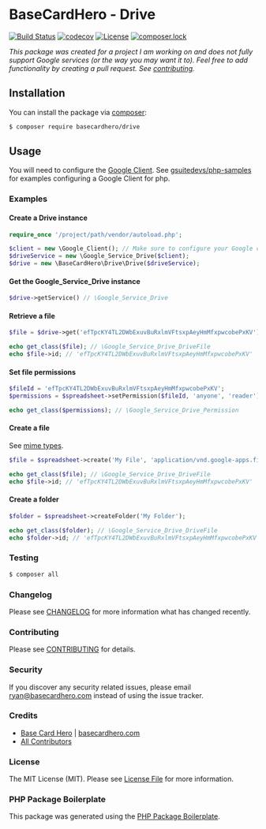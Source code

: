 # BaseCardHero - Drive

[![Build Status](https://img.shields.io/travis/basecardhero/drive/master.svg)](https://travis-ci.org/basecardhero/drive)
[![codecov](https://codecov.io/gh/basecardhero/drive/branch/master/graph/badge.svg)](https://codecov.io/gh/basecardhero/drive)
[![License](https://poser.pugx.org/basecardhero/drive/license?c=0)](https://packagist.org/packages/basecardhero/drive)
[![composer.lock](https://poser.pugx.org/basecardhero/drive/composerlock)](https://packagist.org/packages/basecardhero/drive)

_This package was created for a project I am working on and does not fully support Google services (or the way you may want it to). Feel free to add functionality by creating a pull request. See [contributing](CONTRIBUTING.md)._

## Installation

You can install the package via [composer](https://getcomposer.org/):

``` bash
$ composer require basecardhero/drive
```

## Usage

You will need to configure the [Google Client](https://github.com/googleapis/google-api-php-client). See [gsuitedevs/php-samples](https://github.com/gsuitedevs/php-samples) for examples configuring a Google Client for php.

### Examples

#### Create a Drive instance

``` php
require_once '/project/path/vendor/autoload.php';

$client = new \Google_Client(); // Make sure to configure your Google client.
$driveService = new \Google_Service_Drive($client);
$drive = new \BaseCardHero\Drive\Drive($driveService);
```

#### Get the Google_Service_Drive instance

``` php
$drive->getService() // \Google_Service_Drive
```

#### Retrieve a file

``` php
$file = $drive->get('efTpcKY4TL2DWbExuvBuRxlmVFtsxpAeyHmMfxpwcobePxKV');

echo get_class($file); // \Google_Service_Drive_DriveFile
echo $file->id; // 'efTpcKY4TL2DWbExuvBuRxlmVFtsxpAeyHmMfxpwcobePxKV'
```

#### Set file permissions

``` php
$fileId = 'efTpcKY4TL2DWbExuvBuRxlmVFtsxpAeyHmMfxpwcobePxKV';
$permissions = $spreadsheet->setPermission($fileId, 'anyone', 'reader');

echo get_class($permissions); // \Google_Service_Drive_Permission
```
#### Create a file

See [mime types](https://developers.google.com/drive/api/v3/mime-types).

``` php
$file = $spreadsheet->create('My File', 'application/vnd.google-apps.file');

echo get_class($file); // \Google_Service_Drive_DriveFile
echo $file->id; // 'efTpcKY4TL2DWbExuvBuRxlmVFtsxpAeyHmMfxpwcobePxKV'
```

#### Create a folder

``` php
$folder = $spreadsheet->createFolder('My Folder');

echo get_class($folder); // \Google_Service_Drive_DriveFile
echo $folder->id; // 'efTpcKY4TL2DWbExuvBuRxlmVFtsxpAeyHmMfxpwcobePxKV'
```

### Testing

``` bash
$ composer all
```

### Changelog

Please see [CHANGELOG](CHANGELOG.md) for more information what has changed recently.

### Contributing

Please see [CONTRIBUTING](CONTRIBUTING.md) for details.

### Security

If you discover any security related issues, please email ryan@basecardhero.com instead of using the issue tracker.

### Credits

- [Base Card Hero](https://github.com/basecardhero) | [basecardhero.com](https://basecardhero.com/)
- [All Contributors](../../contributors)

### License

The MIT License (MIT). Please see [License File](LICENSE.md) for more information.

### PHP Package Boilerplate

This package was generated using the [PHP Package Boilerplate](https://laravelpackageboilerplate.com).
